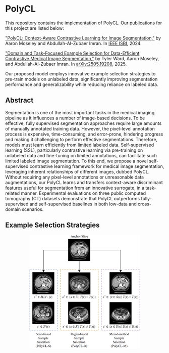 # PolyCL
This repository contains the implementation of PolyCL. Our publications for this project are listed below:

["PolyCL: Context-Aware Contrastive Learning for Image Segmentation,"](https://ieeexplore.ieee.org/abstract/document/10635698) by Aaron Moseley and Abdullah-Al-Zubaer Imran. In [IEEE ISBI](https://biomedicalimaging.org/2024/), 2024.

["Domain and Task-Focused Example Selection for Data-Efficient Contrastive Medical Image Segmentation,"](https://arxiv.org/abs/2505.19208) by Tyler Ward, Aaron Moseley, and Abdullah-Al-Zubaer Imran. In [arXiv:2505.19208](https://arxiv.org), 2025.

Our proposed model employs innovative example selection strategies to pre-train models on unlabeled data, significantly improving segmentation performance and generalizability while reducing reliance on labeled data​.

## Abstract
Segmentation is one of the most important tasks in the medical imaging pipeline as it influences a number of image-based decisions. To be effective, fully supervised segmentation approaches require large amounts of manually annotated training data. However, the pixel-level annotation process is expensive, time-consuming, and error-prone, hindering progress and making it challenging to perform effective segmentations. Therefore, models must learn efficiently from limited labeled data. Self-supervised learning (SSL), particularly contrastive learning via pre-training on unlabeled data and fine-tuning on limited annotations, can facilitate such limited labeled image segmentation. To this end, we propose a novel self-supervised contrastive learning framework for medical image segmentation, leveraging inherent relationships of different images, dubbed PolyCL. Without requiring any pixel-level annotations or unreasonable data augmentations, our PolyCL learns and transfers context-aware discriminant features useful for segmentation from an innovative surrogate, in a task-related manner. Experimental evaluations on three public computed tomography (CT) datasets demonstrate that PolyCL outperforms fully-supervised and self-supervised baselines in both low-data and cross-domain scenarios.

## Example Selection Strategies
<div align="center">
  <img src="https://github.com/tbwa233/PolyCL/blob/main/images/polyclteaser.png?raw=true" alt="Figure" style="width:70%;"/>
</div>
